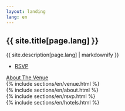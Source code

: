 ```yaml
---
layout: landing
lang: en
---
```

<html>
<section id="banner">
	<div class="inner">
		<h2>{{ site.title[page.lang] }}</h2>
		<p>{{ site.description[page.lang] | markdownify }}</p>
		<ul class="actions">
			<li><a href="#rsvp" class="button special">RSVP</a></li>
		</ul>
	</div>
	<a href="#venue" class="more scrolly">About The Venue</a>
</section>

<section id="venue" class="wrapper style3 special">
	{% include sections/en/venue.html %}
</section>

<section id="about" class="wrapper alt style2">
	{% include sections/en/about.html %}
</section>

<section id="rsvp" class="wrapper style1 special">
	{% include sections/en/rsvp.html %}
</section>

<section id="hotels" class="wrapper style3 special">
	{% include sections/en/hotels.html %}
</section>

</html>
